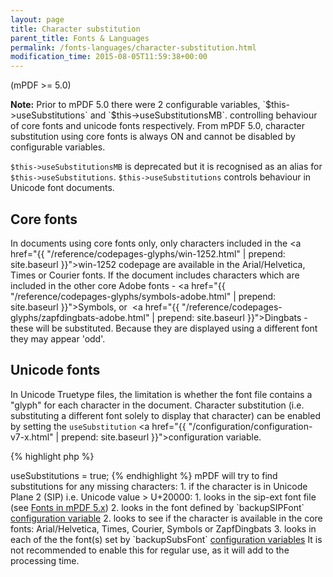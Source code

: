 ```yaml
---
layout: page
title: Character substitution
parent_title: Fonts & Languages
permalink: /fonts-languages/character-substitution.html
modification_time: 2015-08-05T11:59:38+00:00
---
```


(mPDF >= 5.0)

<div class="alert alert-info" role="alert">
  <strong>Note:</strong> Prior to mPDF 5.0 there were 2 configurable variables, `$this->useSubstitutions` and
  `$this->useSubstitutionsMB`. controlling behaviour of core fonts and unicode fonts respectively. From mPDF 5.0,
  character substitution using core fonts is always ON and cannot be disabled by configurable variables.

  `$this->useSubstitutionsMB` is deprecated but it is recognised as an alias for `$this->useSubstitutions`.
  `$this->useSubstitutions` controls behaviour in Unicode font documents.
</div>

## Core fonts

In documents using core fonts only, only characters included in the
<a href="{{ "/reference/codepages-glyphs/win-1252.html" | prepend: site.baseurl }}">win-1252</a> codepage are available
in the Arial/Helvetica, Times or Courier fonts. If the document includes characters which are included in the other core
Adobe fonts - <a href="{{ "/reference/codepages-glyphs/symbols-adobe.html" | prepend: site.baseurl }}">Symbols</a>, or 
<a href="{{ "/reference/codepages-glyphs/zapfdingbats-adobe.html" | prepend: site.baseurl }}">Dingbats</a> - these
will be substituted. Because they are displayed using a different font they may appear 'odd'.

## Unicode fonts

In Unicode Truetype files, the limitation is whether the font file contains a "glyph" for each character in the document.
Character substitution (i.e. substituting a different font solely to display that character) can be enabled by setting
the `useSubstitution`
<a href="{{ "/configuration/configuration-v7-x.html" | prepend: site.baseurl }}">configuration variable</a>.

{% highlight php %}
<?php

$this->useSubstitutions = true;
{% endhighlight %}

mPDF will try to find substitutions for any missing characters:

1. if the character is in Unicode Plane 2 (SIP) i.e. Unicode value &gt; U+20000:
    1. looks in the sip-ext font file
       (see <a href="{{ "/fonts-languages/fonts-in-mpdf-5-x.html" | prepend: site.baseurl }}">Fonts in mPDF 5.x</a>)
    2. looks in the font defined by `backupSIPFont`
       <a href="{{ "/configuration/configuration-v7-x.html" | prepend: site.baseurl }}">configuration variable</a>
2. looks to see if the character is available in the core fonts: Arial/Helvetica, Times, Courier, Symbols or ZapfDingbats
3. looks in each of the the font(s) set by `backupSubsFont`
   <a href="{{ "/configuration/configuration-v7-x.html" | prepend: site.baseurl }}">configuration variables</a>

It is not recommended to enable this for regular use, as it will add to the processing time.

